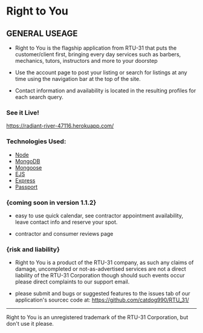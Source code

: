 # Right to You 


## GENERAL USEAGE

- Right to You is the flagship application from RTU-31 that puts the customer/client first,
	bringing every day services such as barbers, mechanics, tutors, instructors 
	and more to your doorstep

- Use the account page to post your listing or search for listings at any time using the 
	navigation bar at the top of the site.

- Contact information and availability is located in the resulting profiles for each search
	query.
	
### See it Live!
https://radiant-river-47116.herokuapp.com/



### Technologies Used:

* [Node](https://nodejs.org/en/)
* [MongoDB](https://www.mongodb.com/)
* [Mongoose](http://mongoosejs.com/)
* [EJS](http://ejs.co/)
* [Express](https://expressjs.com)
* [Passport](http://www.passportjs.org/)


### {coming soon in version 1.1.2}

- easy to use quick calendar, see contractor appointment availability, leave 
	contact info and reserve your spot.

- contractor and consumer reviews page
	


### {risk and liability}

- Right to You is a product of the RTU-31 company, as such any claims of damage, uncompleted 
	or not-as-advertised services are not a direct liability of the RTU-31 Corporation
	though should such events occur please direct complaints to our support email.


- please submit and bugs or suggested features to the issues tab of our application's 
    sourcec code at: https://github.com/catdog990/RTU_31/

-------------------------------------------------------------------------------------------
Right to You is an unregistered trademark of the RTU-31 Corporation, but don't use it please.
